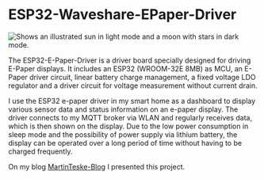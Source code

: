 # ESP32-Waveshare-EPaper-Driver

<picture>
  <img alt="Shows an illustrated sun in light mode and a moon with stars in dark mode." src="https://martinteske-blog.de/wp-content/uploads/2023/03/Dashboard-E-Paper-Home-Assistant-NodeRed-Arduino-ESP32-e1680010154606.png">
</picture>

The ESP32-E-Paper-Driver is a driver board specially designed for driving E-Paper displays. It includes an ESP32 (WROOM-32E 8MB) as MCU, an E-Paper driver circuit, linear battery charge management, a fixed voltage LDO regulator and a driver circuit for voltage measurement without current drain.

I use the ESP32 e-paper driver in my smart home as a dashboard to display various sensor data and status information on an e-paper display. The driver connects to my MQTT broker via WLAN and regularly receives data, which is then shown on the display. Due to the low power consumption in sleep mode and the possibility of power supply via lithium battery, the display can be operated over a long period of time without having to be charged frequently.

On my blog [MartinTeske-Blog](MartinTeske-Blog.de) I presented this project.
